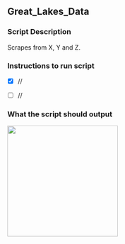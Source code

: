 ## Great_Lakes_Data

### Script Description
Scrapes from X, Y and Z.  

### Instructions to run script
- [X] //
- [ ] //


### What the script should output

<img src="name.gif" width="250" />
